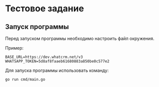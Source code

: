 # Тестовое задание 
## Запуск программы 
Перед запуском программы необходимо настроить файл окружения. 

Пример:
```dotenv
BASE_URL=https://dev.whatcrm.net/v3
WHATSAPP_TOKEN=5d8af8faaeb61680883a850be0c577e2
```
Для запуска программы использовать команду:

```
go run cmd/main.go
```